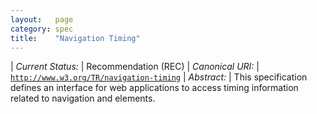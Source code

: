 ```yaml
---
layout:   page
category: spec
title:    "Navigation Timing"
---
```


| *Current Status:* | Recommendation (REC)
| *Canonical URI:* | [`http://www.w3.org/TR/navigation-timing`](http://www.w3.org/TR/navigation-timing)
| *Abstract:* | This specification defines an interface for web applications to access timing information related to navigation and elements.